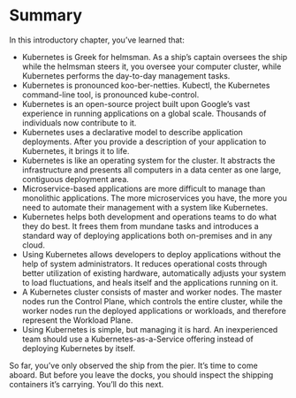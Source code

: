 # Summary
In this introductory chapter, you’ve learned that:

* Kubernetes is Greek for helmsman. As a ship’s captain oversees the ship while the helmsman steers it, you oversee your computer cluster, while Kubernetes performs the day-to-day management tasks.
* Kubernetes is pronounced koo-ber-netties. Kubectl, the Kubernetes command-line tool, is pronounced kube-control.
* Kubernetes is an open-source project built upon Google’s vast experience in running applications on a global scale. Thousands of individuals now contribute to it.
* Kubernetes uses a declarative model to describe application deployments. After you provide a description of your application to Kubernetes, it brings it to life.
* Kubernetes is like an operating system for the cluster. It abstracts the infrastructure and presents all computers in a data center as one large, contiguous deployment area.
* Microservice-based applications are more difficult to manage than monolithic applications. The more microservices you have, the more you need to automate their management with a system like Kubernetes.
* Kubernetes helps both development and operations teams to do what they do best. It frees them from mundane tasks and introduces a standard way of deploying applications both on-premises and in any cloud.
* Using Kubernetes allows developers to deploy applications without the help of system administrators. It reduces operational costs through better utilization of existing hardware, automatically adjusts your system to load fluctuations, and heals itself and the applications running on it.
* A Kubernetes cluster consists of master and worker nodes. The master nodes run the Control Plane, which controls the entire cluster, while the worker nodes run the deployed applications or workloads, and therefore represent the Workload Plane.
* Using Kubernetes is simple, but managing it is hard. An inexperienced team should use a Kubernetes-as-a-Service offering instead of deploying Kubernetes by itself.

So far, you’ve only observed the ship from the pier. It’s time to come aboard. But before you leave the docks, you should inspect the shipping containers it’s carrying. You’ll do this next.